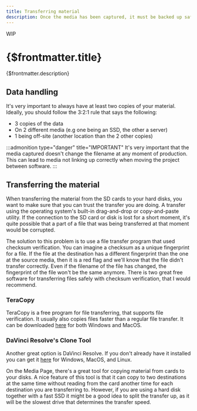 ```yaml
---
title: Transferring material
description: Once the media has been captured, it must be backed up safely and trustworthy.
---
```


<span class="wip">WIP</span>

# {$frontmatter.title}

{$frontmatter.description}

## Data handling

It's very important to always have at least two copies of your material. Ideally, you should follow the 3:2:1 rule that says the following:

- 3 copies of the data
- On 2 different media (e.g one being an SSD, the other a server)
- 1 being off-site (another location than the 2 other copies)

:::admonition type="danger" title="IMPORTANT"
It's very important that the media captured doesn't change the filename at any moment of production. This can lead to media not linking up correctly when moving the project between software.
:::

## Transferring the material

When transferring the material from the SD cards to your hard disks, you want to make sure that you can trust the transfer you are doing. A transfer using the operating system's built-in drag-and-drop or copy-and-paste utility. If the connection to the SD card or disk is lost for a short moment, it's quite possible that a part of a file that was being transferred at that moment would be corrupted.

The solution to this problem is to use a file transfer program that used checksum verification. You can imagine a checksum as a unique fingerprint for a file. If the file at the destination has a different fingerprint than the one at the source media, then it is a red flag and we'll know that the file didn't transfer correctly. Even if the filename of the file has changed, the fingerprint of the file won't be the same anymore.
There is two great free software for transferring files safely with checksum verification, that I would recommend.

### TeraCopy

TeraCopy is a free program for file transferring, that supports file verification. It usually also copies files faster than a regular file transfer. It can be downloaded [here](https://www.codesector.com/teracopy) for both Windows and MacOS.

### DaVinci Resolve's Clone Tool

Another great option is DaVinci Resolve. If you don't already have it installed you can get it [here](https://www.blackmagicdesign.com/products/davinciresolve) for Windows, MacOS, and Linux.

On the Media Page, there's a great tool for copying material from cards to your disks. A nice feature of this tool is that it can copy to two destinations at the same time without reading from the card another time for each destination you are transferring to. However, if you are using a hard disk together with a fast SSD it might be a good idea to split the transfer up, as it will be the slowest drive that determines the transfer speed.
